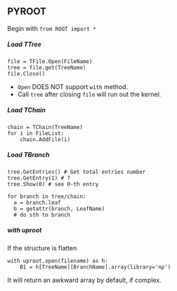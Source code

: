 ## PYROOT
Begin with `from ROOT import *`

##### Load TTree
```
file = TFile.Open(FileName)
tree = file.get(TreeName)
file.Close()
```
+ `Open` DOES NOT support `with` method.
+ Call `tree` after closing `file` will run out the kernel.

##### Load TChain
```
chain = TChain(TreeName)
for i in FileList:
    chain.AddFile(i)
```

##### Load TBranch
```
tree.GetEntries() # Get total entries number
tree.GetEntry(1) # ?
tree.Show(0) # see 0-th entry

for branch in tree/chain:
  a = branch.leaf
  b = getattr(branch, LeafName)
  # do sth to branch
```

##### with uproot
If the structure is flatten
```
with uproot.open(filename) as h:
    B1 = h[TreeName][BranchName].array(library='np')
```
It will return an awkward array by default,  if complex.

